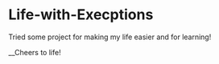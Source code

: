 # Life-with-Execptions

Tried some project for making my life easier and for learning! 

__Cheers to life! 
